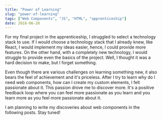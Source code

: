 ```yaml
---
title: "Power of Learning"
slug: "power-of-learning"
tags: ["Web Components", "JS", "HTML", "apprenticeship"]
date: 2018-06-20
---
```


For my final project in the apprenticeship, I struggled to select a technology stack to use. If I would choose a technology stack that I already knew, like React, I would implement my ideas easier, hence, I could provide more features. On the other hand, with a completely new technology, I would struggle to provide even the basics of the project. Well, I thought it was a hard decision to make, but I forget something.

Even though there are various challenges on learning something new, it also bears the feel of achievement and it's priceless. After I try to learn why do I need web components, how can I create my custom elements, I felt passionate about it. This passion drove me to discover more. It's a positive feedback loop where you can feel more passionate as you learn and you learn more as you feel more passionate about it.

I am planning to write my discoveries about web components in the following posts. Stay tuned!